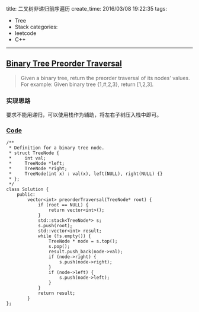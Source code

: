 title: 二叉树非递归前序遍历
create_time: 2016/03/08 19:22:35
tags:
- Tree
- Stack
categories:
- leetcode
- C++

---
## [Binary Tree Preorder Traversal](https://leetcode.com/problems/binary-tree-preorder-traversal/)
> Given a binary tree, return the preorder traversal of its nodes' values.
> For example:
> Given binary tree {1,#,2,3},
> return [1,2,3].

### 实现思路
要求不能用递归，可以使用栈作为辅助，将左右子树压入栈中即可。

### [Code](https://github.com/Finalcheat/leetcode/blob/master/src/Binary-Tree-Preorder-Traversal.cpp)
```
/**
 * Definition for a binary tree node.
 * struct TreeNode {
 *     int val;
 *     TreeNode *left;
 *     TreeNode *right;
 *     TreeNode(int x) : val(x), left(NULL), right(NULL) {}
 * };
 */
class Solution {
    public:
        vector<int> preorderTraversal(TreeNode* root) {
            if (root == NULL) {
                return vector<int>();
            }
            std::stack<TreeNode*> s;
            s.push(root);
            std::vector<int> result;
            while (!s.empty()) {
                TreeNode * node = s.top();
                s.pop();
                result.push_back(node->val);
                if (node->right) {
                    s.push(node->right);
                }
                if (node->left) {
                    s.push(node->left);
                }
            }
            return result;
        }
};
```

